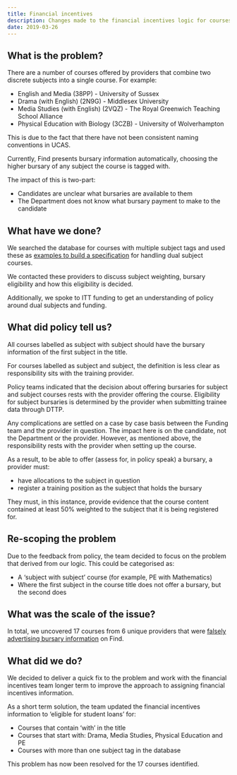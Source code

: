 ```yaml
---
title: Financial incentives
description: Changes made to the financial incentives logic for courses with multiple subjects.
date: 2019-03-26
---
```


## What is the problem?

There are a number of courses offered by providers that combine two discrete subjects into a single course. For example:
* English and Media (38PP) - University of Sussex
* Drama (with English) (2N9G) - Middlesex University
* Media Studies (with English) (2VQZ) - The Royal Greenwich Teaching School Alliance
* Physical Education with Biology (3CZB) - University of Wolverhampton

This is due to the fact that there have not been consistent naming conventions in UCAS.

Currently, Find presents bursary information automatically, choosing the higher bursary of any subject the course is tagged with.

The impact of this is two-part:
* Candidates are unclear what bursaries are available to them
* The Department does not know what bursary payment to make to the candidate

## What have we done?

We searched the database for courses with multiple subject tags and used these as [examples to build a specification](https://docs.google.com/spreadsheets/d/1gM76e6QESURdNS2Az1zcPw9IybaVt8hbHscSc6fg8l0/edit) for handling dual subject courses.

We contacted these providers to discuss subject weighting, bursary eligibility and how this eligibility is decided.

Additionally, we spoke to ITT funding to get an understanding of policy around dual subjects and funding.

## What did policy tell us?

All courses labelled as subject with subject should have the bursary information of the first subject in the title.

For courses labelled as subject and subject, the definition is less clear as responsibility sits with the training provider.

Policy teams indicated that the decision about offering bursaries for subject and subject courses rests with the provider offering the course. Eligibility for subject bursaries is determined by the provider when submitting trainee data through DTTP.

Any complications are settled on a case by case basis between the Funding team and the provider in question. The impact here is on the candidate, not the Department or the provider. However, as mentioned above, the responsibility rests with the provider when setting up the course.

As a result, to be able to offer (assess for, in policy speak) a bursary, a provider must:
* have allocations to the subject in question
* register a training position as the subject that holds the bursary

They must, in this instance, provide evidence that the course content contained at least 50% weighted to the subject that it is being registered for.

## Re-scoping the problem

Due to the feedback from policy, the team decided to focus on the problem that derived from our logic. This could be categorised as:
* A ‘subject with subject’ course (for example, PE with Mathematics)
* Where the first subject in the course title does not offer a bursary, but the second does

## What was the scale of the issue?

In total, we uncovered 17 courses from 6 unique providers that were [falsely advertising bursary information](https://docs.google.com/spreadsheets/d/1IMCRcWVgU5pqVavlR6mWuSU9ken88c6qf3w0zlPtPs8/edit#gid=1940299200) on Find.

## What did we do?

We decided to deliver a quick fix to the problem and work with the financial incentives team longer term to improve the approach to assigning financial incentives information.

As a short term solution, the team updated the financial incentives information to ‘eligible for student loans’ for:
* Courses that contain ‘with’ in the title
* Courses that start with: Drama, Media Studies, Physical Education and PE
* Courses with more than one subject tag in the database

This problem has now been resolved for the 17 courses identified.
